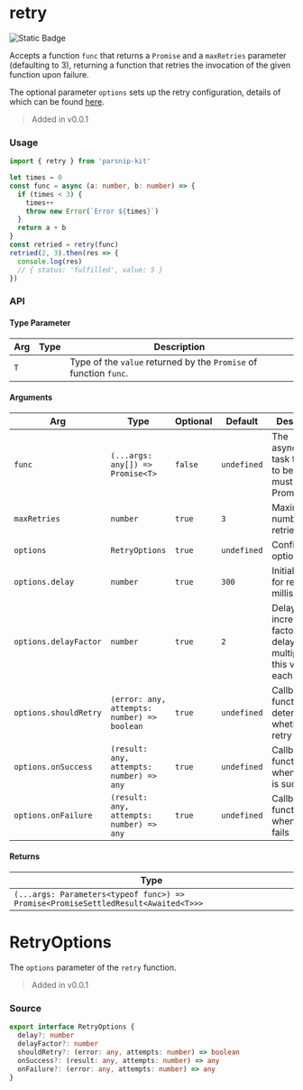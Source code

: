# retry
![Static Badge](https://img.shields.io/badge/Coverage-100.00%-FF8C00)
      
Accepts a function `func` that returns a `Promise` and a `maxRetries` parameter (defaulting to 3), returning a function that retries the invocation of the given function upon failure.

The optional parameter `options` sets up the retry configuration, details of which can be found [here](#retryoptions).


> Added in v0.0.1



### Usage

```ts
import { retry } from 'parsnip-kit'

let times = 0
const func = async (a: number, b: number) => {
  if (times < 3) {
    times++
    throw new Error(`Error ${times}`)
  }
  return a + b
}
const retried = retry(func)
retried(2, 3).then(res => {
  console.log(res)
  // { status: 'fulfilled', value: 5 }
})
```


### API

#### Type Parameter

| Arg | Type | Description |
| --- | --- | --- |
| `T` | ` ` | Type of the `value` returned by the `Promise` of function `func`. |

#### Arguments

| Arg | Type | Optional | Default | Description |
| --- | --- | --- | --- | --- |
| `func` | `(...args: any[]) => Promise<T>` | `false` | `undefined` | The asynchronous task function to be retried must return a Promise. |
| `maxRetries` | `number` | `true` | `3` | Maximum number of retries |
| `options` | `RetryOptions` | `true` | `undefined` | Configuration options |
| `options.delay` | `number` | `true` | `300` | Initial delay for retries (in milliseconds) |
| `options.delayFactor` | `number` | `true` | `2` | Delay increment factor (the delay is multiplied by this value for each retry) |
| `options.shouldRetry` | `(error: any, attempts: number) => boolean` | `true` | `undefined` | Callback function to determine whether to retry |
| `options.onSuccess` | `(result: any, attempts: number) => any` | `true` | `undefined` | Callback function when the task is successful |
| `options.onFailure` | `(result: any, attempts: number) => any` | `true` | `undefined` | Callback function when the task fails |

#### Returns

| Type |
| ---  |
| `(...args: Parameters<typeof func>) => Promise<PromiseSettledResult<Awaited<T>>>`  |
# RetryOptions
      
The `options` parameter of the `retry` function.

> Added in v0.0.1



### Source

```typescript
export interface RetryOptions {
  delay?: number
  delayFactor?: number
  shouldRetry?: (error: any, attempts: number) => boolean
  onSuccess?: (result: any, attempts: number) => any
  onFailure?: (error: any, attempts: number) => any
}

```